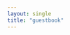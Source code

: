 ```yaml
---
layout: single
title: "guestbook"
---
```


<script src="https://gist.github.com/file8888/0e4da6bfd6ef19215797f23cbf4009d0.js"></script>